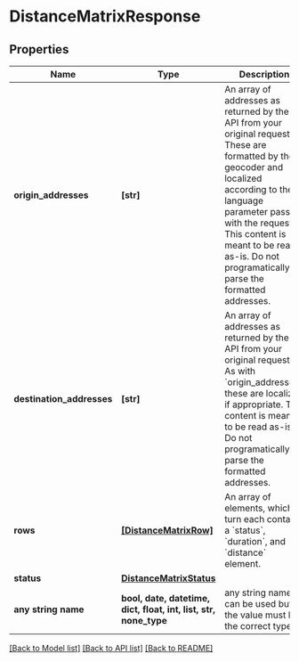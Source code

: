 # DistanceMatrixResponse


## Properties
Name | Type | Description | Notes
------------ | ------------- | ------------- | -------------
**origin_addresses** | **[str]** | An array of addresses as returned by the API from your original request. These are formatted by the geocoder and localized according to the language parameter passed with the request. This content is meant to be read as-is. Do not programatically parse the formatted addresses. | 
**destination_addresses** | **[str]** | An array of addresses as returned by the API from your original request. As with &#x60;origin_addresses&#x60;, these are localized if appropriate. This content is meant to be read as-is. Do not programatically parse the formatted addresses. | 
**rows** | [**[DistanceMatrixRow]**](DistanceMatrixRow.md) | An array of elements, which in turn each contain a &#x60;status&#x60;, &#x60;duration&#x60;, and &#x60;distance&#x60; element. | 
**status** | [**DistanceMatrixStatus**](DistanceMatrixStatus.md) |  | 
**any string name** | **bool, date, datetime, dict, float, int, list, str, none_type** | any string name can be used but the value must be the correct type | [optional]

[[Back to Model list]](../README.md#documentation-for-models) [[Back to API list]](../README.md#documentation-for-api-endpoints) [[Back to README]](../README.md)


